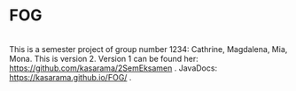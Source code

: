 # FOG
<br>This is a semester project of group number 1234: Cathrine, Magdalena, Mia, Mona.
This is version 2. 
Version 1 can be found her: https://github.com/kasarama/2SemEksamen .
JavaDocs:  https://kasarama.github.io/FOG/ .
